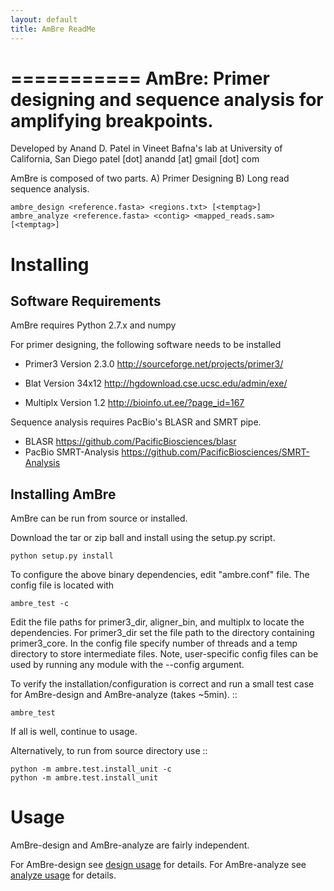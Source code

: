 ```yaml
---
layout: default
title: AmBre ReadMe
---
```


===========
AmBre: Primer designing and sequence analysis for amplifying breakpoints.
===========

Developed by Anand D. Patel in Vineet Bafna's lab at University of California, San Diego
patel [dot] anandd [at] gmail [dot] com

AmBre is composed of two parts. A) Primer Designing
B) Long read sequence analysis.

    ambre_design <reference.fasta> <regions.txt> [<temptag>]
    ambre_analyze <reference.fasta> <contig> <mapped_reads.sam> [<temptag>]


Installing
=========

Software Requirements
-------------

AmBre requires Python 2.7.x and numpy

For primer designing, the following software needs to be installed

* Primer3 Version 2.3.0 http://sourceforge.net/projects/primer3/

* Blat Version 34x12 http://hgdownload.cse.ucsc.edu/admin/exe/

* Multiplx Version 1.2 http://bioinfo.ut.ee/?page_id=167

Sequence analysis requires PacBio's BLASR and SMRT pipe.
* BLASR https://github.com/PacificBiosciences/blasr
* PacBio SMRT-Analysis https://github.com/PacificBiosciences/SMRT-Analysis

Installing AmBre
-------------

AmBre can be run from source or installed.

Download the tar or zip ball and install using the setup.py script.
	
	python setup.py install

To configure the above binary dependencies, edit "ambre.conf" file. The config file
is located with

	ambre_test -c

Edit the file paths for primer3_dir, aligner_bin, and multiplx to locate the dependencies.
For primer3_dir set the file path to the directory containing primer3_core.
 In the config file specify number of threads and a temp directory to store intermediate files.
 Note, user-specific config files can be used by running any module with the --config argument. 
 
To verify the installation/configuration is correct and
 run a small test case for AmBre-design and AmBre-analyze (takes ~5min). ::

	ambre_test
	
If all is well, continue to usage.

Alternatively, to run from source directory use ::

	python -m ambre.test.install_unit -c
	python -m ambre.test.install_unit

	
Usage
=========

AmBre-design and AmBre-analyze are fairly independent.

For AmBre-design see [design usage](USAGE-DESIGN.md) for details.
For AmBre-analyze see [analyze usage](USAGE-ANALYZE.md) for details.

